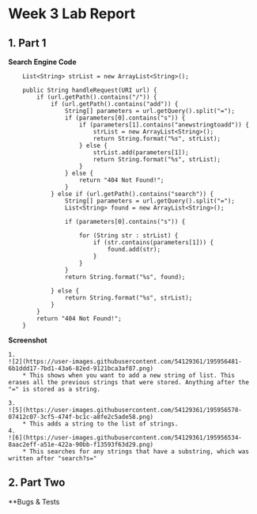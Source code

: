 # Week 3 Lab Report

## 1. Part 1
**Search Engine Code**
```
    List<String> strList = new ArrayList<String>();
    
    public String handleRequest(URI url) {
        if (url.getPath().contains("/")) {
            if (url.getPath().contains("add")) {
                String[] parameters = url.getQuery().split("=");
                if (parameters[0].contains("s")) {
                    if (parameters[1].contains("anewstringtoadd")) {
                        strList = new ArrayList<String>();
                        return String.format("%s", strList);
                    } else {
                        strList.add(parameters[1]);
                        return String.format("%s", strList);
                    }
                } else {
                    return "404 Not Found!";
                }
            } else if (url.getPath().contains("search")) {
                String[] parameters = url.getQuery().split("=");
                List<String> found = new ArrayList<String>();

                if (parameters[0].contains("s")) {

                    for (String str : strList) {
                        if (str.contains(parameters[1])) {
                            found.add(str);
                        }
                    }
                }
                return String.format("%s", found);

            } else {
                return String.format("%s", strList);
            }
        }
        return "404 Not Found!";
    }
```
**Screenshot**

    1. 
    ![2](https://user-images.githubusercontent.com/54129361/195956481-6b1ddd17-7bd1-43a6-82ed-9121bca3af87.png)
        * This shows when you want to add a new string of list. This erases all the previous strings that were stored. Anything after the "=" is stored as a string. 

    3. 
    ![5](https://user-images.githubusercontent.com/54129361/195956578-07412c07-3cf5-474f-bc1c-a8fe2c5ade58.png)
        * This adds a string to the list of strings. 
    4. 
    ![6](https://user-images.githubusercontent.com/54129361/195956534-8aac2eff-a51e-422a-90bb-f13593f63d29.png)
        * This searches for any strings that have a substring, which was written after "search?s="

## 2. Part Two
**Bugs & Tests
